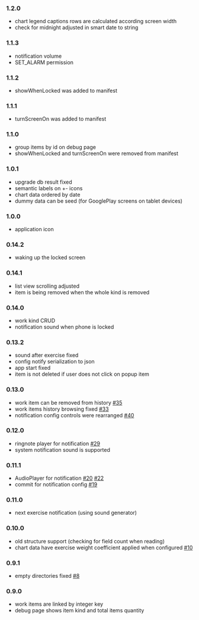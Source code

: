 ### 1.2.0
- chart legend captions rows are calculated according screen width
- check for midnight adjusted in smart date to string

### 1.1.3
- notification volume 
- SET_ALARM permission

### 1.1.2
- showWhenLocked was added to manifest

### 1.1.1
- turnScreenOn was added to manifest

### 1.1.0
- group items by id on debug page
- showWhenLocked and turnScreenOn were removed from manifest

### 1.0.1
- upgrade db result fixed
- semantic labels on +- icons
- chart data ordered by date
- dummy data can be seed (for GooglePlay screens on tablet devices)

### 1.0.0
- application icon

### 0.14.2
- waking up the locked screen

### 0.14.1
- list view scrolling adjusted
- item is being removed when the whole kind is removed

### 0.14.0
- work kind CRUD
- notification sound when phone is locked

### 0.13.2
- sound after exercise fixed
- config notify serialization to json
- app start fixed
- item is not deleted if user does not click on popup item

### 0.13.0
- work item can be removed from history 
  [#35](https://github.com/oleksabor/work-tracker/issues/35)
- work items history browsing fixed
  [#33](https://github.com/oleksabor/work-tracker/issues/33)
- notification config controls were rearranged
  [#40](https://github.com/oleksabor/work-tracker/issues/40)

### 0.12.0
- ringnote player for notification
  [#29](https://github.com/oleksabor/work-tracker/issues/29)
- system notification sound is supported

### 0.11.1
- AudioPlayer for notification 
  [#20](https://github.com/oleksabor/work-tracker/issues/20) 
  [#22](https://github.com/oleksabor/work-tracker/issues/22)
- commit for notification config 
  [#19](https://github.com/oleksabor/work-tracker/issues/19)

### 0.11.0
- next exercise notification (using sound generator)

### 0.10.0
- old structure support (checking for field count when reading)
- chart data have exercise weight coefficient applied when configured [#10](https://github.com/oleksabor/work-tracker/issues/10)

### 0.9.1
- empty directories fixed [#8](https://github.com/oleksabor/work-tracker/issues/8)

### 0.9.0
- work items are linked by integer key
- debug page shows item kind and total items quantity
